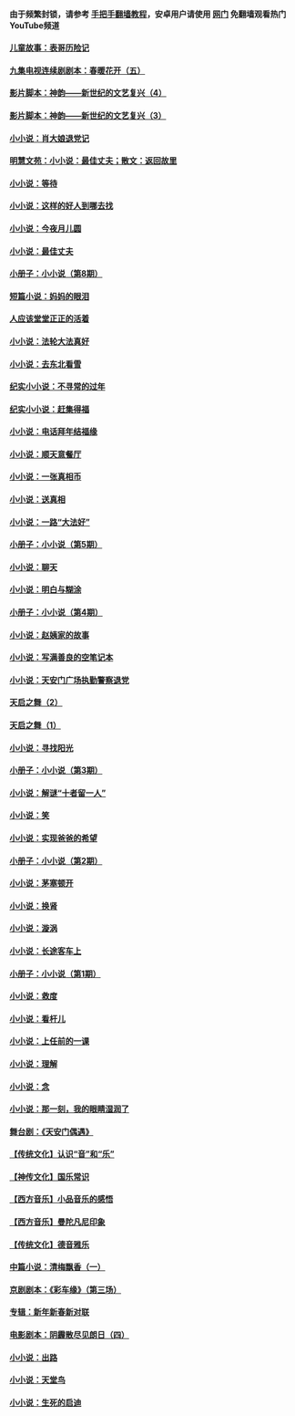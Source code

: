 #### 由于频繁封锁，请参考 [手把手翻墙教程](https://github.com/gfw-breaker/guides/wiki/)，安卓用户请使用 [网门](https://github.com/gfw-breaker/nogfw/blob/master/dl.md?t=05211701) 免翻墙观看热门YouTube频道 

#### [儿童故事：表哥历险记](../pages/328/383535.md?t=05211701) 

#### [九集电视连续剧剧本：春暖花开（五）](../pages/328/275919.md?t=05211701) 

#### [影片脚本：神韵——新世纪的文艺复兴（4）](../pages/328/266089.md?t=05211701) 

#### [影片脚本：神韵——新世纪的文艺复兴（3）](../pages/328/266087.md?t=05211701) 

#### [小小说：肖大娘退党记](../pages/328/239807.md?t=05211701) 

#### [明慧文苑：小小说：最佳丈夫；散文：返回故里](../pages/328/3439.md?t=05211701) 

#### [小小说：等待](../pages/328/223927.md?t=05211701) 

#### [小小说：这样的好人到哪去找](../pages/328/209396.md?t=05211701) 

#### [小小说：今夜月儿圆](../pages/328/193588.md?t=05211701) 

#### [小小说：最佳丈夫](../pages/328/190938.md?t=05211701) 

#### [小册子：小小说（第8期）](../pages/328/188202.md?t=05211701) 

#### [短篇小说：妈妈的眼泪](../pages/328/187712.md?t=05211701) 

#### [人应该堂堂正正的活着](../pages/328/182430.md?t=05211701) 

#### [小小说：法轮大法真好](../pages/328/174669.md?t=05211701) 

#### [小小说：去东北看雪](../pages/328/173882.md?t=05211701) 

#### [纪实小小说：不寻常的过年](../pages/328/173187.md?t=05211701) 

#### [纪实小小说：赶集得福](../pages/328/172652.md?t=05211701) 

#### [小小说：电话拜年结福缘](../pages/328/172533.md?t=05211701) 

#### [小小说：顺天意餐厅](../pages/328/170182.md?t=05211701) 

#### [小小说：一张真相币](../pages/328/169410.md?t=05211701) 

#### [小小说：送真相](../pages/328/166713.md?t=05211701) 

#### [小小说：一路“大法好”](../pages/328/162016.md?t=05211701) 

#### [小册子：小小说（第5期）](../pages/328/161131.md?t=05211701) 

#### [小小说：聊天](../pages/328/159640.md?t=05211701) 

#### [小小说：明白与糊涂](../pages/328/158101.md?t=05211701) 

#### [小册子：小小说（第4期）](../pages/328/158006.md?t=05211701) 

#### [小小说：赵姨家的故事](../pages/328/157843.md?t=05211701) 

#### [小小说：写满善良的空笔记本](../pages/328/157382.md?t=05211701) 

#### [小小说：天安门广场执勤警察退党](../pages/328/156982.md?t=05211701) 

#### [天启之舞（2）](../pages/328/153440.md?t=05211701) 

#### [天启之舞（1）](../pages/328/153439.md?t=05211701) 

#### [小小说：寻找阳光](../pages/328/153065.md?t=05211701) 

#### [小册子：小小说（第3期）](../pages/328/151715.md?t=05211701) 

#### [小小说：解谜“十者留一人”](../pages/328/148967.md?t=05211701) 

#### [小小说：笑](../pages/328/148905.md?t=05211701) 

#### [小小说：实现爸爸的希望](../pages/328/148096.md?t=05211701) 

#### [小册子：小小说（第2期）](../pages/328/147214.md?t=05211701) 

#### [小小说：茅塞顿开](../pages/328/147030.md?t=05211701) 

#### [小小说：换肾](../pages/328/146770.md?t=05211701) 

#### [小小说：漩涡](../pages/328/146683.md?t=05211701) 

#### [小小说：长途客车上](../pages/328/145076.md?t=05211701) 

#### [小册子：小小说（第1期）](../pages/328/143963.md?t=05211701) 

#### [小小说：救度](../pages/328/143927.md?t=05211701) 

#### [小小说：看杆儿](../pages/328/142137.md?t=05211701) 

#### [小小说：上任前的一课](../pages/328/140808.md?t=05211701) 

#### [小小说：理解](../pages/328/140476.md?t=05211701) 

#### [小小说：念](../pages/328/139513.md?t=05211701) 

#### [小小说：那一刻，我的眼睛湿润了](../pages/328/138476.md?t=05211701) 

#### [舞台剧：《天安门偶遇》](../pages/328/117155.md?t=05211701) 

#### [【传统文化】认识“音”和“乐”](../pages/328/108667.md?t=05211701) 

#### [【神传文化】国乐常识](../pages/328/104225.md?t=05211701) 

#### [【西方音乐】小品音乐的感悟](../pages/328/102924.md?t=05211701) 

#### [【西方音乐】曼陀凡尼印象](../pages/328/102922.md?t=05211701) 

#### [【传统文化】德音雅乐](../pages/328/102923.md?t=05211701) 

#### [中篇小说：清梅飘香（一）](../pages/328/101058.md?t=05211701) 

#### [京剧剧本：《彩车缘》（第三场）](../pages/328/96434.md?t=05211701) 

#### [专辑：新年新春新对联](../pages/328/94991.md?t=05211701) 

#### [电影剧本：阴霾散尽见朗日（四）](../pages/328/87081.md?t=05211701) 

#### [小小说：出路](../pages/328/84848.md?t=05211701) 

#### [小小说：天堂鸟](../pages/328/83084.md?t=05211701) 

#### [小小说：生死的启迪](../pages/328/70977.md?t=05211701) 

